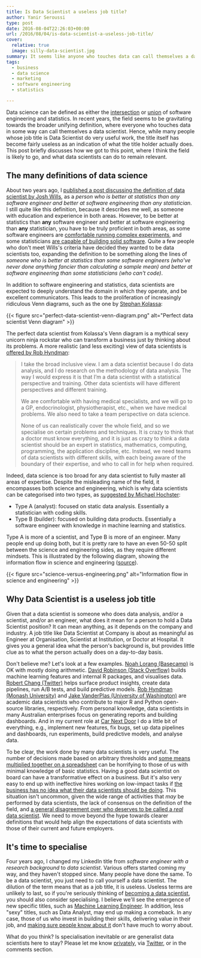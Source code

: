 ```yaml
---
title: Is Data Scientist a useless job title?
author: Yanir Seroussi
type: post
date: 2016-08-04T22:26:03+00:00
url: /2016/08/04/is-data-scientist-a-useless-job-title/
cover:
  relative: true
  image: silly-data-scientist.jpg
summary: It seems like anyone who touches data can call themselves a data scientist, which makes the title useless. The work they do can still be useful, though.
tags:
  - business
  - data science
  - marketing
  - software engineering
  - statistics

---
```

Data science can be defined as either the [intersection][1] or <a href="http://robjhyndman.com/hyndsight/am-i-a-data-scientist/" target="_blank" rel="noopener">union</a> of software engineering and statistics. In recent years, the field seems to be gravitating towards the broader unifying definition, where everyone who touches data in some way can call themselves a data scientist. Hence, while many people whose job title is Data Scientist do very useful work, the title itself has become fairly useless as an indication of what the title holder actually does. This post briefly discusses how we got to this point, where I think the field is likely to go, and what data scientists can do to remain relevant.

## The many definitions of data science

About two years ago, I [published a post discussing the definition of data scientist by Josh Wills][1], as a _person who is better at statistics than any software engineer and better at software engineering than any statistician_. I still quite like this definition, because it describes me well, as someone with education and experience in both areas. However, to be better at statistics than **any** software engineer and better at software engineering than **any** statistician, you have to be truly proficient in both areas, as some software engineers are <a href="https://code.facebook.com/posts/1072626246134461/introducing-fblearner-flow-facebook-s-ai-backbone/" target="_blank" rel="noopener">comfortable running complex experiments</a>, and some statisticians <a href="https://www.r-project.org/contributors.html" target="_blank" rel="noopener">are capable of building solid software</a>. Quite a few people who don't meet Wills's criteria have decided they wanted to be data scientists too, expanding the definition to be something along the lines of _someone who is better at statistics than some software engineers (who've never done anything fancier than calculating a sample mean) and better at software engineering than some statisticians (who can't code)_.

In addition to software engineering and statistics, data scientists are expected to deeply understand the domain in which they operate, and be excellent communicators. This leads to the proliferation of increasingly ridiculous Venn diagrams, such as the one by <a href="http://datascience.stackexchange.com/a/2406" target="_blank" rel="noopener">Stephan Kolassa</a>:

{{< figure src="perfect-data-scientist-venn-diagram.png" alt="Perfect data scientist Venn diagram" >}}

The perfect data scientist from Kolassa's Venn diagram is a mythical sexy unicorn ninja rockstar who can transform a business just by thinking about its problems. A more realistic (and less exciting) view of data scientists is <a href="http://robjhyndman.com/hyndsight/am-i-a-data-scientist/" target="_blank" rel="noopener">offered by Rob Hyndman</a>:

> I take the broad inclusive view. I am a data scientist because I do data analysis, and I do research on the methodology of data analysis. The way I would express it is that I’m a data scientist with a statistical perspective and training. Other data scientists will have different perspectives and different training.
> 
> We are comfortable with having medical specialists, and we will go to a GP, endocrinologist, physiotherapist, etc., when we have medical problems. We also need to take a team perspective on data science.
> 
> None of us can realistically cover the whole field, and so we specialise on certain problems and techniques. It is crazy to think that a doctor must know everything, and it is just as crazy to think a data scientist should be an expert in statistics, mathematics, computing, programming, the application discipline, etc. Instead, we need teams of data scientists with different skills, with each being aware of the boundary of their expertise, and who to call in for help when required. 

Indeed, data science is too broad for any data scientist to fully master all areas of expertise. Despite the misleading name of the field, it encompasses both science and engineering, which is why data scientists can be categorised into two types, as <a href="https://www.quora.com/What-is-data-science/answer/Michael-Hochster?srid=2sK8&share=98226ca3" target="_blank" rel="noopener">suggested by Michael Hochster</a>:

  * Type A (analyst): focused on static data analysis. Essentially a statistician with coding skills.
  * Type B (builder): focused on building data products. Essentially a software engineer with knowledge in machine learning and statistics.

Type A is more of a scientist, and Type B is more of an engineer. Many people end up doing both, but it is pretty rare to have an even 50-50 split between the science and engineering sides, as they require different mindsets. This is illustrated by the following diagram, showing the information flow in science and engineering (<a href="https://www.farnamstreetblog.com/2013/07/the-difference-between-science-and-engineering/" target="_blank" rel="noopener">source</a>).

{{< figure src="science-versus-engineering.png" alt="Information flow in science and engineering" >}}

## Why Data Scientist is a useless job title

Given that a data scientist is someone who does data analysis, and/or a scientist, and/or an engineer, what does it mean for a person to hold a Data Scientist position? It can mean anything, as it depends on the company and industry. A job title like Data Scientist at Company is about as meaningful as Engineer at Organisation, Scientist at Institution, or Doctor at Hospital. It gives you a general idea what the person's background is, but provides little clue as to what the person actually does on a day-to-day basis.

Don't believe me? Let's look at a few examples. <a href="https://m.signalvnoise.com/data-scientists-mostly-just-do-arithmetic-and-that-s-a-good-thing-c6371885f7f6" target="_blank" rel="noopener">Noah Lorang (Basecamp)</a> is OK with mostly doing arithmetic. <a href="http://varianceexplained.org/r/year_data_scientist/" target="_blank" rel="noopener">David Robinson (Stack Overflow)</a> builds machine learning features and internal R packages, and visualises data. <a href="https://medium.com/@rchang/my-two-year-journey-as-a-data-scientist-at-twitter-f0c13298aee6" target="_blank" rel="noopener">Robert Chang (Twitter)</a> helps surface product insights, create data pipelines, run A/B tests, and build predictive models. <a href="http://robjhyndman.com/hyndsight/am-i-a-data-scientist/" target="_blank" rel="noopener">Rob Hyndman (Monash University)</a> and <a href="http://staff.washington.edu/jakevdp/" target="_blank" rel="noopener">Jake VanderPlas (University of Washington)</a> are academic data scientists who contribute to major R and Python open-source libraries, respectively. From personal knowledge, data scientists in many Australian enterprises focus on generating reports and building dashboards. And in my current role at <a href="https://www.carnextdoor.com.au" target="_blank" rel="noopener">Car Next Door</a> I do a little bit of everything, e.g., implement new features, fix bugs, set up data pipelines and dashboards, run experiments, build predictive models, and analyse data.

To be clear, the work done by many data scientists is very useful. The number of decisions made based on arbitrary thresholds and <a href="https://blog.kissmetrics.com/how-to-calculate-lifetime-value/" target="_blank" rel="nofollow noopener">some means multiplied together on a spreadsheet</a> can be horrifying to those of us with minimal knowledge of basic statistics. Having a good data scientist on board can have a transformative effect on a business. But it's also very easy to end up with ineffective hires working on low-impact tasks if [the business has no idea what their data scientists should be doing][2]. This situation isn't uncommon, given the wide range of activities that _may_ be performed by data scientists, the lack of consensus on the definition of the field, and <a href="https://www.quora.com/What-are-20-questions-to-detect-fake-data-scientists" target="_blank" rel="noopener">a general disagreement over who deserves to be called a <i>real</i> data scientist</a>. We need to move beyond the hype towards clearer definitions that would help align the expectations of data scientists with those of their current and future employers. 

## It's time to specialise

Four years ago, I changed my LinkedIn title from _software engineer with a research background_ to _data scientist_. Various offers started coming my way, and they haven't stopped since. Many people have done the same. To be a data scientist, you just need to call yourself a data scientist. The dilution of the term means that as a job title, it is useless. Useless terms are unlikely to last, so if you're seriously thinking of <a href="https://www.experfy.com/blog/how-to-become-a-data-scientist-part-1-3" target="_blank" rel="noopener">becoming a data scientist</a>, you should also consider specialising. I believe we'll see the emergence of new specific titles, such as <a href="http://machinelearningmastery.com/machine-learning-for-programmers/" target="_blank" rel="noopener">Machine Learning Engineer</a>. In addition, less "sexy" titles, such as Data Analyst, may end up making a comeback. In any case, those of us who invest in building their skills, delivering value in their job, and <a href="http://analyticsmadeskeezy.com/2012/11/05/check-yo-self-5-things-you-should-know-about-data-science-author-note/" target="_blank" rel="noopener">making sure people know about it</a> don't have much to worry about.

What do you think? Is specialisation inevitable or are generalist data scientists here to stay? Please let me know [privately][3], via <a href="https://twitter.com/yanirseroussi" target="_blank" rel="noopener">Twitter</a>, or in the comments section.

 [1]: https://yanirseroussi.com/2014/10/23/what-is-data-science/
 [2]: https://yanirseroussi.com/2015/08/24/you-dont-need-a-data-scientist-yet/
 [3]: https://yanirseroussi.com/about/
